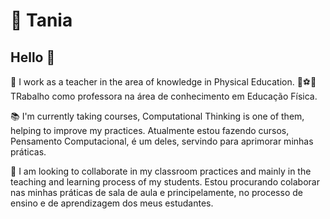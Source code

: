 # 📌 Tania
## Hello 👋



🏢 I work as a teacher in the area of ​​knowledge in Physical Education. 🎾⚽🚵 TRabalho como professora na área de conhecimento em Educação Física.

📚 I'm currently taking courses, Computational Thinking is one of them, helping to improve my practices. Atualmente estou fazendo cursos, Pensamento Computacional, é um deles, servindo para aprimorar minhas práticas.

📓 I am looking to collaborate in my classroom practices and mainly in the teaching and learning process of my students. Estou procurando colaborar nas minhas práticas de sala de aula e principelamente, no processo de ensino e de aprendizagem dos meus estudantes.
